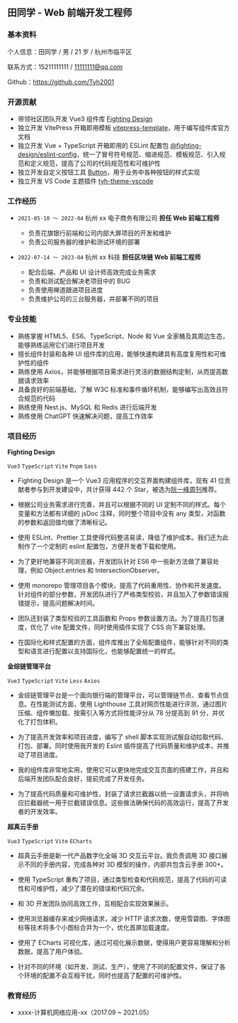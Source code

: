 ## 田同学 - Web 前端开发工程师

### 基本资料

个人信息：田同学 / 男 / 21 岁 / 杭州市临平区

联系方式：15211111111 / 11111111@qq.com

Github：https://github.com/Tyh2001

### 开源贡献

- 带领社区团队开发 Vue3 组件库 [Fighting Design](https://github.com/FightingDesign/fighting-design)
- 独立开发 VitePress 开箱即用模板 [vitepress-template](https://github.com/Tyh2001/vitepress-template)，用于编写组件库官方文档
- 独立开发 Vue + TypeScript 开箱即用的 ESLint 配置包 [@fighting-design/eslint-config](https://github.com/FightingDesign/fighting-design/tree/master/packages/fighting-eslint-config)，统一了冒号符号规范、缩进规范、模板规范、引入规范和定义规范，提高了公司的代码规范性和可维护性
- 独立开发自定义按钮工具 [Button](https://github.com/Tyh2001/Button)，用于业务中各种按钮的样式实现
- 独立开发 VS Code 主题插件 [tyh-theme-vscode](https://github.com/Tyh2001/tyh-theme-vscode)

### 工作经历

- `2021-05-10 ～ 2022-04` 杭州 xx 电子商务有限公司 **担任 Web 前端工程师**

  - 负责花旗银行前端和公司内部大屏项目的开发和维护
  - 负责公司服务器的维护和测试环境的部署

- `2022-07-14 ～ 2023-04` 杭州 xx 科技 **担任区块链 Web 前端工程师**

  - 配合后端、产品和 UI 设计师高效完成业务需求
  - 负责和测试配合解决老项目中的 BUG
  - 负责使用禅道跟进项目进度
  - 负责维护公司的三台服务器，并部署不同的项目

### 专业技能

- 熟练掌握 HTML5、ES6、TypeScript、Node 和 Vue 全家桶及其周边生态，能够熟练运用它们进行项目开发
- 擅长组件封装和各种 UI 组件库的应用，能够快速构建具有高度复用性和可维护性的组件
- 熟练使用 Axios，并能够根据项目需求进行灵活的数据结构定制，从而提高数据请求效率
- 具备良好的前端基础，了解 W3C 标准和事件循环机制，能够编写出高效且符合规范的代码
- 熟练使用 Nest.js、MySQL 和 Redis 进行后端开发
- 熟练使用 ChatGPT 快速解决问题，提高工作效率

### 项目经历

**Fighting Design**

`Vue3` `TypeScript` `Vite` `Pnpm` `Sass`

- Fighting Design 是一个 Vue3 应用程序的交互界面构建组件库，现有 41 位贡献者参与到开发建设中，共计获得 442 个 Star，被选为[阮一峰周刊](https://www.ruanyifeng.com/blog/2022/09/weekly-issue-225.html)推荐。

- 根据公司业务需求进行完善，并且可以根据不同的 UI 定制不同的样式。每个变量和方法都有详细的 jsDoc 注释，同时整个项目中没有 any 类型，对函数的参数和返回值均做了清晰标记。

- 使用 ESLint、Prettier 工具使得代码整洁易读，降低了维护成本。我们还为此制作了一个定制的 eslint 配置包，方便开发者下载和使用。

- 为了更好地兼容不同浏览器，开发团队针对 ES6 中一些新方法做了兼容处理，例如 Object.entries 和 IntersectionObserver。

- 使用 monorepo 管理项目各个模块，提高了代码重用性、协作和开发速度。针对组件的部分参数，开发团队进行了严格类型校验，并且加入了参数错误报错提示，提高问题解决时间。

- 团队还封装了类型校验的工具函数和 Props 参数设置方法。为了提高打包速度，优化了 vite 配置文件，同时使用插件实现了 CSS 向下兼容处理。

- 在国际化和样式配置的方面，组件库推出了全局配置组件，能够针对不同的类型和语言进行配置以支持国际化，也能够配置统一的样式。

**金综链管理平台**

`Vue3` `TypeScript` `Vite` `Less` `Axios`

- 金综链管理平台是一个面向银行端的管理平台，可以管理链节点、查看节点信息。在性能测试方面，使用 Lighthouse 工具对网页性能进行评测，通过图片压缩、组件懒加载、按需引入等方式将性能评分从 78 分提高到 91 分，并优化了打包体积。

- 为了提高开发效率和项目进度，编写了 shell 脚本实现测试服自动拉取代码、打包、部署。同时使用我开发的 Eslint 插件提高了代码质量和维护成本，并推动了项目进度。

- 我的组件库非常地实用，使用它可以更快地完成交互页面的搭建工作，并且和后端开发团队配合良好，提前完成了开发任务。

- 为了提高代码质量和可维护性，封装了请求拦截器以统一设置请求头，并将响应拦截器统一用于拦截错误信息。这些做法确保代码的高效运行，提高了开发者的开发效率。

**超真云手册**

`Vue3` `TypeScript` `Vite` `ECharts`

- 超真云手册是新一代产品数字化全端 3D 交互云平台。我负责调用 3D 接口展示不同的手册内容，完成各种对 3D 模型的操作，内部共包含云手册 300+。

- 使用 TypeScript 重构了项目，通过类型检查和代码规范，提高了代码的可读性和可维护性，减少了潜在的错误和代码冗余。

- 和 3D 开发团队协同高效工作，互相配合实现效果展示。

- 使用浏览器缓存来减少网络请求，减少 HTTP 请求次数，使用雪碧图、字体图标等技术将多个小图标合并为一个，优化首屏加载速度。

- 使用了 ECharts 可视化库，通过可视化展示数据，使得用户更容易理解和分析数据，提高了用户体验。

- 针对不同的环境（如开发、测试、生产），使用了不同的配置文件，保证了各个环境的配置不会互相干扰，同时也提高了配置的可维护性。

### 教育经历

- xxxx-计算机网络应用-xx（2017.09 ~ 2021.05）
